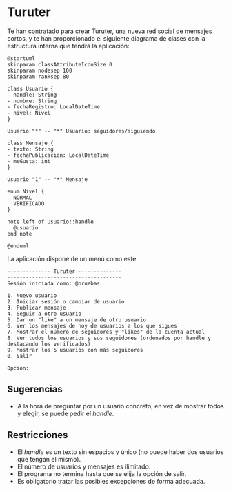 # Turuter

Te han contratado para crear Turuter, una nueva red social de mensajes cortos, y te han proporcionado el siguiente
diagrama de clases con la estructura interna que tendrá la aplicación:

```plantuml
@startuml
skinparam classAttributeIconSize 0
skinparam nodesep 100
skinparam ranksep 80

class Usuario {
- handle: String
- nombre: String
- fechaRegistro: LocalDateTime
- nivel: Nivel
}

Usuario "*" -- "*" Usuario: seguidores/siguiendo

class Mensaje {
- texto: String
- fechaPublicacion: LocalDateTime
- meGusta: int
}

Usuario "1" -- "*" Mensaje

enum Nivel {
  NORMAL
  VERIFICADO
}

note left of Usuario::handle
  @usuario
end note

@enduml
```

La aplicación dispone de un menú como este:

```plaintext
-------------- Turuter --------------
-------------------------------------
Sesión iniciada como: @pruebas
-------------------------------------
1. Nuevo usuario 
2. Iniciar sesión o cambiar de usuario
3. Publicar mensaje 
4. Seguir a otro usuario 
5. Dar un "like" a un mensaje de otro usuario
6. Ver los mensajes de hoy de usuarios a los que sigues
7. Mostrar el número de seguidores y "likes" de la cuenta actual 
8. Ver todos los usuarios y sus seguidores (ordenados por handle y destacando los verificados)
9. Mostrar los 5 usuarios con más seguidores
0. Salir

Opción: 
```

## Sugerencias

- A la hora de preguntar por un usuario concreto, en vez de mostrar todos y elegir, se puede pedir el _handle_.

## Restricciones

- El _handle_ es un texto sin espacios y único (no puede haber dos usuarios que tengan el mismo).
- El número de usuarios y mensajes es ilimitado.
- El programa no termina hasta que se elija la opción de salir.
- Es obligatorio tratar las posibles excepciones de forma adecuada.
